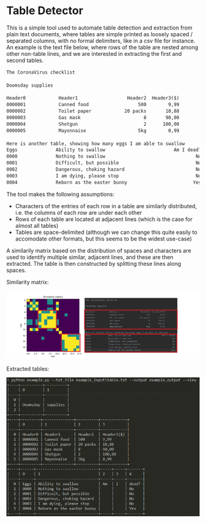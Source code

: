 # Table Detector

This is a simple tool used to automate table detection and extraction from plain text documents,
where tables are simple printed as loosely spaced / separated columns, with no formal delimiters,
like in a csv file for instance. An example is the text file below, where rows of the table are
nested among other non-table lines, and we are interested in extracting the first and second tables.


```txt
The CoronaVirus checklist

Doomsday supplies

Header0            Header1                  Header2  Header3($)
0000001            Canned food                  500        9,99
0000002            Toilet paper            20 packs       10,88
0000003            Gas mask                       8       90,00
0000004            Shotgun                        2      100,00
0000005            Mayonnaise                   5kg        0,99

Here is another table, showing how many eggs I am able to swallow
Eggs              Ability to swallow                         Am I dead?
0000              Nothing to swallow                                 No
0001              Difficult, but possible                            No
0002              Dangerous, choking hazard                          No
0003              I am dying, please stop                            No
0004              Reborn as the easter bunny                        Yes
```

The tool makes the following assumptions:
- Characters of the entries of each row in a table are similarly distributed, i.e. the columns of each
row are under each other
- Rows of each table are located at adjacent lines (which is the case for almost all tables)
- Tables are space-delimited (although we can change this quite easily to accomodate other formats, but this
seems to be the widest use-case)

A similarily matrix based on the distribution of spaces and characters are used to identify multiple
similar, adjacent lines, and these are then extracted. The table is then constructed by splitting
these lines along spaces.

Similarity matrix:

![alt text](https://raw.githubusercontent.com/whong92/FuzzyTableDetect/master/example.png?token=AHROYE44ARFYRZRKDFJWGNK6OFRKE "Similarity matrix")

Extracted tables:

![alt text](https://raw.githubusercontent.com/whong92/FuzzyTableDetect/master/example_out.png?token=AHROYE6DBOZRF2BF5AZZTYS6OFRS6 "Similarity matrix")